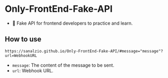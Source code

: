 # Only-FrontEnd-Fake-API
* 🚀 Fake API for frontend developers to practice and learn.

## How to use
```
https://sanalzio.github.io/Only-FrontEnd-Fake-API/#message="message"?url=WebhookURL
```

- `message`: The content of the message to be sent.
- `url`: Webhook URL.
